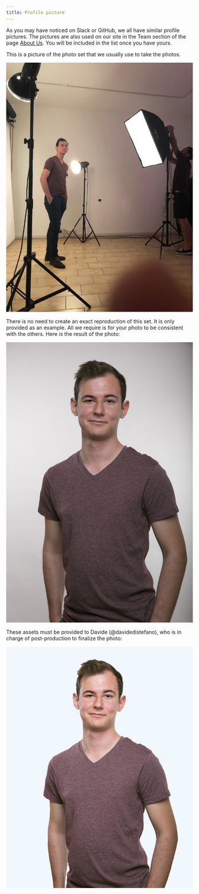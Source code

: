 ```yaml
---
title: Profile picture
---
```

As you may have noticed on Slack or GitHub, we all have similar profile pictures. The pictures are
also used on our site in the Team section of the page [About Us](https://nebulab.it/about-us/). 
You will be included in the list once you have yours.

This is a picture of the photo set that we usually use to take the photos.

![Photo Set](/middleman/uploads/set.jpg)

There is no need to create an exact reproduction of this set. It is only provided as an example. All
we require is for your photo to be consistent with the others. Here is the result of the photo:

![Pre Production](/middleman/uploads/pre-production.jpg)

These assets must be provided to Davide (@davidedistefano), who is in charge of post-production to finalize the photo:

![Post Production](/middleman/uploads/post-production.jpg)
